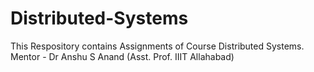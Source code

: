 # Distributed-Systems

This Respository contains Assignments of Course Distributed Systems.
Mentor - Dr Anshu S Anand (Asst. Prof. IIIT Allahabad)
